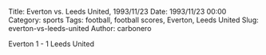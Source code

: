 Title: Everton vs. Leeds United, 1993/11/23
Date: 1993/11/23 00:00
Category: sports
Tags: football, football scores, Everton, Leeds United
Slug: everton-vs-leeds-united
Author: carbonero


Everton 1 - 1 Leeds United
